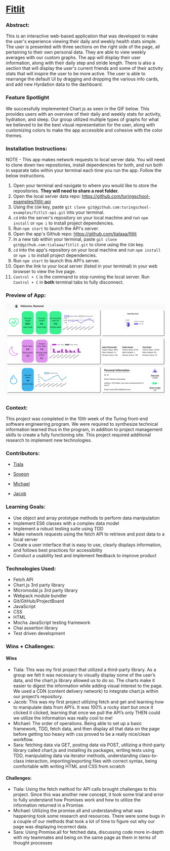 # [Fitlit](https://github.com/tialaaa/fitlit)


### Abstract:
This is an interactive web-based application that was developed to make the user's experience viewing their daily and weekly health stats simple. The user is presented with three sections on the right side of the page, all pertaining to their own personal data. They are able to view weekly averages with our custom graphs. The app will display their user information, along with their daily step and stride length. There is also a section that will display the user's current friends and some of their activity stats that will inspire the user to be more active. The user is able to rearrange the default UI by dragging and dropping the various info cards, and add new Hyrdation data to the dashboard.


### Feature Spotlight
We successfully implemented Chart.js as seen in the GIF below. This provides users with an overview of their daily and weekly stats for activity, hydration, and sleep. Our group utilized multiple types of graphs for what we believed to be the best visual representation for the user, along with customizing colors to make the app accessible and cohesive with the color themes.


### Installation Instructions:
NOTE - This app makes network requests to local server data. You will need to clone down two repositories, install dependencies for both, and run both in separate tabs within your terminal each time you run the app. Follow the below instructions.

1. Open your terminal and navigate to where you would like to store the repositories. **They will need to share a root folder.**
2. Open the local server data repo: https://github.com/turingschool-examples/fitlit-api
3. Using the `SSH` key, paste `git clone git@github.com:turingschool-examples/fitlit-api.git` into your terminal.
4. `cd` into the server's repository on your local machine and run `npm install` or `npm i` to install project dependencies.
5. Run `npm start` to launch the API's server.
6. Open the app's Github repo: https://github.com/tialaaa/fitlit
7. In a new tab within your terminal, paste `git clone git@github.com:tialaaa/fitlit.git` to clone using the `SSH` key. 
8. `cd` into the app's repository on your local machine and run `npm install` or `npm i` to install project dependencies.
9. Run `npm start` to launch this API's server.
10. Open the link to your local server (listed in your terminal) in your web browser to view the live page.
11. `Control + C` is the command to stop running the local server. Run `Control + C` in **both** terminal tabs to fully disconnect.


### Preview of App:

![App Preview](./src/images/app-preview.png)

### Context:


This project was completed in the 10th week of the Turing front-end software engineering program. We were required to synthesize technical information learned thus in the program, in addition to project management skills to create a fully functioning site. This project required additional research to implement new technologies.


### Contributors:


- [Tiala](https://github.com/tialaaa)


- [Soyeon](https://github.com/soy-park)


- [Michael](https://github.com/mrlobatoman)


- [Jacob](https://github.com/JacobMacFarlane)


### Learning Goals:


- Use object and array prototype methods to perform data manipulation
- Implement ES6 classes with a complex data model
- Implement a robust testing suite using TDD
- Make network requests using the fetch API to retrieve and post data to a local server
- Create a user interface that is easy to use, clearly displays information, and follows best practices for accessibility
- Conduct a usability test and implement feedback to improve product


### Technologies Used:
- Fetch API
- Chart.js 3rd party library
- Micromodal.js 3rd party library
- Webpack module bundler
- Git/GitHub/ProjectBoard
- JavaScript
- CSS
- HTML
- Mocha JavaScript testing framework
- Chai assertion library
- Test driven development


### Wins + Challenges:


#### Wins
- Tiala: This was my first project that utilized a third-party library. As a group we felt it was necessary to visually display some of the user’s data, and the chart.js library allowed us to do so. The charts make it easier to digest the information while adding visual interest to the page. We used a CDN (content delivery network) to integrate chart.js within our project’s repository.
- Jacob: This was my first project utilizing fetch and get and learning how to manipulate data from API’s. It was 100% a rocky start but once it clicked it clicked, learning that once we pull the API’s only THEN could we utilize the information was really cool to me!
- Michael: The order of operations. Being able to set up a basic framework, TDD, fetch data, and then display all that data on the page before getting too heavy with css proved to be a really nice/clean workflow. 
- Sara: fetching data via GET, posting data via POST, utilizing a third-party library called chart.js and installing its packages, writing tests using TDD, manipulating data via iterator methods, understanding class-to-class interaction, importing/exporting files with correct syntax, being comfortable with writing HTML and CSS from scratch

#### Challenges:
- Tiala: Using the fetch method for API calls brought challenges to this project. Since this was another new concept, it took some trial and error to fully understand how Promises work and how to utilize the information returned in a Promise.
- Michael: Utilizing the promise.all and understanding what was happening took some research and resources. There were some bugs in a couple of our methods that took a lot of time to figure out why our page was displaying incorrect data.
- Sara: Using Promise.all for fetched data, discussing code more in-depth with my teammates and being on the same page as them in terms of thought processes
